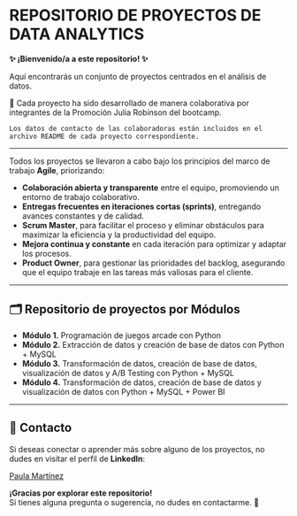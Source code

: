 # **REPOSITORIO DE PROYECTOS DE DATA ANALYTICS**

**✨ ¡Bienvenido/a a este repositorio! ✨**

Aquí encontrarás un conjunto de proyectos centrados en el análisis de datos.

📢 Cada proyecto ha sido desarrollado de manera colaborativa por integrantes de la Promoción Julia Robinson del bootcamp.

    Los datos de contacto de las colaboradoras están incluidos en el archivo README de cada proyecto correspondiente.

---

Todos los proyectos se llevaron a cabo bajo los principios del marco de trabajo **Agile**, priorizando: 

- **Colaboración abierta y transparente** entre el equipo, promoviendo un entorno de trabajo colaborativo.
- **Entregas frecuentes en iteraciones cortas (sprints)**, entregando avances constantes y de calidad.
- **Scrum Master**, para facilitar el proceso y eliminar obstáculos para maximizar la eficiencia y la productividad del equipo.
- **Mejora continua y constante** en cada iteración para optimizar y adaptar los procesos.
- **Product Owner**, para gestionar las prioridades del backlog, asegurando que el equipo trabaje en las tareas más valiosas para el cliente.

---

## 🗂️ Repositorio de proyectos por Módulos

- **Módulo 1.** Programación de juegos arcade con Python
- **Módulo 2.** Extracción de datos y creación de base de datos con Python + MySQL
- **Módulo 3.** Transformación de datos, creación de base de datos, visualización de datos y A/B Testing con Python + MySQL
- **Módulo 4.** Transformación de datos, creación de base de datos y visualización de datos con Python + MySQL + Power BI

---

## 📱 **Contacto**

Si deseas conectar o aprender más sobre alguno de los proyectos, no dudes en visitar el perfil de **LinkedIn**: 

[Paula Martínez](https://www.linkedin.com/in/paulamartinezcantero/)  


**¡Gracias por explorar este repositorio!**  
Si tienes alguna pregunta o sugerencia, no dudes en contactarme. 🤝